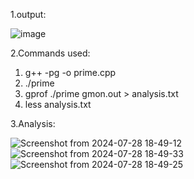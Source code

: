  1.output:

![image](https://github.com/user-attachments/assets/26633fcb-5182-4fa0-9521-5517c19fafe9)


2.Commands used:

   1. g++ -pg -o  prime.cpp
   2. ./prime
   3. gprof ./prime gmon.out > analysis.txt
   4. less analysis.txt

3.Analysis:

![Screenshot from 2024-07-28 18-49-12](https://github.com/user-attachments/assets/6dc8187d-2dc2-4127-bbec-02e15bccbec1)
![Screenshot from 2024-07-28 18-49-33](https://github.com/user-attachments/assets/c6dada9c-d113-477f-9289-ea185f0851a3)
![Screenshot from 2024-07-28 18-49-25](https://github.com/user-attachments/assets/d347cab4-959b-4eef-a9d1-043a8049b880)
